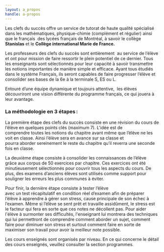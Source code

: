 ```yaml
---
layout: a_propos
handle: a-propos
---
```

Les clefs du succès offre un service de tutorat de haute qualité spécialisé dans les mathématiques, physique-chimie (complément et régulier) ainsi que le français  des lycées français de Montréal, à savoir le collège **Stanislas** et le **Collège international Marie de France.**

Les professeurs des clefs du succès sont entièrement  au service de l’élève et ont pour mission de faire ressortir le plein potentiel de ce dernier. Tous les enseignants sont sélectionnés pour leur capacité à savoir transmettre les notions importantes de manière simple et efficace. Ayant tous étudiés dans le système Français, ils seront capables de faire progresser l’élève et consolider ses bases de la 6e à la terminale S, ES ou L.

Entouré d’une équipe dynamique et toujours attentive,  les élèves découvriront une vision différente du programme français, ce qui jouera à leur avantage.

### La méthodologie en 3 étapes :

La première étape des clefs du succès consiste en une révision du cours de l’élève en quelques points clés (maximum 7). L'idée est de comprendre toutes les notions du chapitre avant même que l’élève ne les voit en classe. Ainsi l’élève sera en avance sur sa classe et pourra aborder sereinement le reste du chapitre qu’il reverra une seconde fois en classe.

La deuxième étape consiste à consolider les connaissances de l’élève grâce aux corpus de 50 exercices par chapitre. Ces exercices ont été minutieusement sélectionnés pour couvrir tous les aspects du cours. De plus, des examens d’anciens élèves sont utilisés comme support pour souligner les erreurs les plus communes à éviter.

Pour finir, la dernière étape consiste à tester l’élève avec un test récapitulatif en condition réel d’examen afin de préparer l’élève à apprendre à gérer son stress, cause principale de son échec à l’examen. Même si l’élève se sent prêt et travaille assidûment, le stress est le facteur qui fera en sorte que ces notes ne décollent pas. Pour aider l'élève à surmonter ses difficultés, l'enseignant lui montrera des techniques qui lui permettront de comprendre comment aborder un sujet, comment faire pour diminuer son stress et surtout comment faire en sorte de maximiser son travail pour avoir la meilleur note possible.

Les cours enseignés sont organisés par niveau. En ce qui concerne le détail des cours enseignés, veuillez consulter la section programmes.